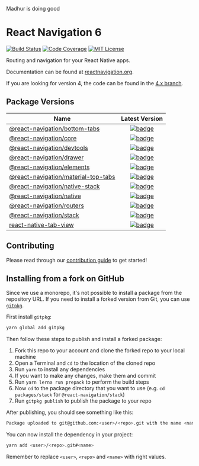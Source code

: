



Madhur is doing good



# React Navigation 6

[![Build Status][build-badge]][build]
[![Code Coverage][coverage-badge]][coverage]
[![MIT License][license-badge]][license]

Routing and navigation for your React Native apps.

Documentation can be found at [reactnavigation.org](https://reactnavigation.org/).

If you are looking for version 4, the code can be found in the [4.x branch](https://github.com/react-navigation/react-navigation/tree/4.x).

## Package Versions

| Name                                                                         |                                                                      Latest Version                                                                       |
| ---------------------------------------------------------------------------- | :-------------------------------------------------------------------------------------------------------------------------------------------------------: |
| [@react-navigation/bottom-tabs](/packages/bottom-tabs)                       |          [![badge](https://img.shields.io/npm/v/@react-navigation/bottom-tabs.svg)](https://www.npmjs.com/package/@react-navigation/bottom-tabs)          |
| [@react-navigation/core](/packages/core)                                     |                 [![badge](https://img.shields.io/npm/v/@react-navigation/core.svg)](https://www.npmjs.com/package/@react-navigation/core)                 |
| [@react-navigation/devtools](/packages/devtools)                             |             [![badge](https://img.shields.io/npm/v/@react-navigation/devtools.svg)](https://www.npmjs.com/package/@react-navigation/devtools)             |
| [@react-navigation/drawer](/packages/drawer)                                 |               [![badge](https://img.shields.io/npm/v/@react-navigation/drawer.svg)](https://www.npmjs.com/package/@react-navigation/drawer)               |
| [@react-navigation/elements](/packages/elements)                             |             [![badge](https://img.shields.io/npm/v/@react-navigation/elements.svg)](https://www.npmjs.com/package/@react-navigation/elements)             |
| [@react-navigation/material-top-tabs](/packages/material-top-tabs)           |    [![badge](https://img.shields.io/npm/v/@react-navigation/material-top-tabs.svg)](https://www.npmjs.com/package/@react-navigation/material-top-tabs)    |
| [@react-navigation/native-stack](/packages/native-stack)                     |            [![badge](https://img.shields.io/npm/v/@react-navigation/stack.svg)](https://www.npmjs.com/package/@react-navigation/native-stack)             |
| [@react-navigation/native](/packages/native)                                 |               [![badge](https://img.shields.io/npm/v/@react-navigation/native.svg)](https://www.npmjs.com/package/@react-navigation/native)               |
| [@react-navigation/routers](/packages/routers)                               |              [![badge](https://img.shields.io/npm/v/@react-navigation/routers.svg)](https://www.npmjs.com/package/@react-navigation/routers)              |
| [@react-navigation/stack](/packages/stack)                                   |                [![badge](https://img.shields.io/npm/v/@react-navigation/stack.svg)](https://www.npmjs.com/package/@react-navigation/stack)                |
| [react-native-tab-view](/packages/react-native-tab-view) |        [![badge](https://img.shields.io/npm/v/react-native-tab-view.svg)](https://www.npmjs.com/package/react-native-tab-view)        |

## Contributing

Please read through our [contribution guide](CONTRIBUTING.md) to get started!

## Installing from a fork on GitHub

Since we use a monorepo, it's not possible to install a package from the repository URL. If you need to install a forked version from Git, you can use [`gitpkg`](https://github.com/ramasilveyra/gitpkg).

First install `gitpkg`:

```sh
yarn global add gitpkg
```

Then follow these steps to publish and install a forked package:

1. Fork this repo to your account and clone the forked repo to your local machine
1. Open a Terminal and `cd` to the location of the cloned repo
1. Run `yarn` to install any dependencies
1. If you want to make any changes, make them and commit
1. Run `yarn lerna run prepack` to perform the build steps
1. Now `cd` to the package directory that you want to use (e.g. `cd packages/stack` for `@react-navigation/stack`)
1. Run `gitpkg publish` to publish the package to your repo

After publishing, you should see something like this:

```sh
Package uploaded to git@github.com:<user>/<repo>.git with the name <name>
```

You can now install the dependency in your project:

```sh
yarn add <user>/<repo>.git#<name>
```

Remember to replace `<user>`, `<repo>` and `<name>` with right values.

<!-- badges -->

[build-badge]: https://github.com/react-navigation/react-navigation/actions/workflows/ci.yml/badge.svg
[build]: https://github.com/react-navigation/react-navigation/actions/workflows/ci.yml
[coverage-badge]: https://img.shields.io/codecov/c/github/react-navigation/react-navigation.svg
[coverage]: https://codecov.io/github/react-navigation/react-navigation
[license-badge]: https://img.shields.io/npm/l/@react-navigation/core.svg
[license]: https://opensource.org/licenses/MIT
